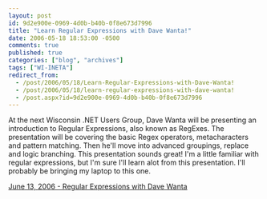 ```yaml
---
layout: post
id: 9d2e900e-0969-4d0b-b40b-0f8e673d7996
title: "Learn Regular Expressions with Dave Wanta!"
date: 2006-05-18 18:53:00 -0500
comments: true
published: true
categories: ["blog", "archives"]
tags: ["WI-INETA"]
redirect_from: 
  - /post/2006/05/18/Learn-Regular-Expressions-with-Dave-Wanta!
  - /post/2006/05/18/learn-regular-expressions-with-dave-wanta!
  - /post.aspx?id=9d2e900e-0969-4d0b-b40b-0f8e673d7996
---
```

<!-- more -->
<p>At the next Wisconsin .NET Users Group, Dave Wanta will be presenting an introduction to Regular Expressions, also known as RegExes. The presentation will be covering the basic Regex operators, metacharacters and pattern matching. Then he'll move into advanced groupings, replace and logic branching. This presentation sounds great! I'm a little familiar with regular expressions, but I'm sure I'll learn alot from this presentation. I'll probably be bringing my laptop to this one.</p>
<p><a href="http://www.wi-ineta.org/DesktopDefault.aspx?tabid=23">June 13, 2006 - Regular Expressions with Dave Wanta</a></p>

